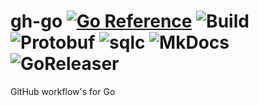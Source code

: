 # gh-go [![Go Reference](https://pkg.go.dev/badge/github.com/rajatgoel/gh-go.svg)](https://pkg.go.dev/github.com/rajatgoel/gh-go) ![Build](../../actions/workflows//build/badge.svg) ![Protobuf](../../actions/workflows/proto/badge.svg) ![sqlc](../../actions/workflows/sqlc/badge.svg) ![MkDocs](../../actions/workflows/mkdocs/badge.svg) ![GoReleaser](../../actions/workflows/goreleaser/badge.svg)
GitHub workflow's for Go
